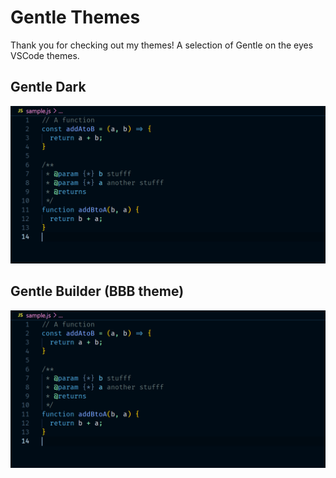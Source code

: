 # Gentle Themes

Thank you for checking out my themes! A selection of Gentle on the eyes VSCode themes.

## Gentle Dark

![Gentle Dark theme preview](https://raw.githubusercontent.com/lukeocodes/gentle-themes/main/assets/dark.png)

## Gentle Builder (BBB theme)

![Gentle Builder theme preview](https://raw.githubusercontent.com/lukeocodes/gentle-themes/main/assets/builder.png)